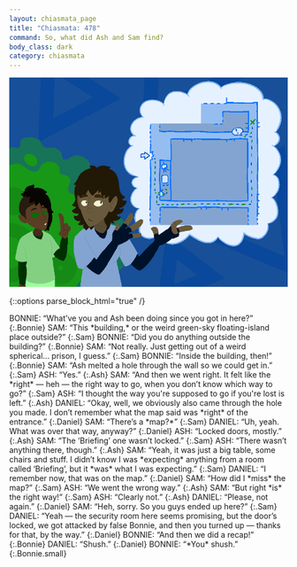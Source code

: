 ```yaml
---
layout: chiasmata_page
title: "Chiasmata: 478"
command: So, what did Ash and Sam find?
body_class: dark
category: chiasmata
---
```


![478](/chiasmata/images/narrative/476.png)

{::options parse_block_html="true" /}
<div class="dialogue">
BONNIE: “What’ve you and Ash been doing since you got in here?”
{:.Bonnie}
SAM: “This *building,* or the weird green-sky floating-island place outside?”
{:.Sam}
BONNIE: “Did you do anything outside the building?”
{:.Bonnie}
SAM: “Not really. Just getting out of a weird spherical... prison, I guess.”
{:.Sam}
BONNIE: “Inside the building, then!”
{:.Bonnie}
SAM: “Ash melted a hole through the wall so we could get in.”
{:.Sam}
ASH: “Yes.”
{:.Ash}
SAM: “And then we went right. It felt like the *right* — heh — the right way to go, when you don’t know which way to go?”
{:.Sam}
ASH: “I thought the way you're supposed to go if you're lost is left.”
{:.Ash}
DANIEL: “Okay, well, we obviously also came through the hole you made. I don’t remember what the map said was *right* of the entrance.”
{:.Daniel}
SAM: “There’s a *map?*”
{:.Sam}
DANIEL: “Uh, yeah. What was over that way, anyway?”
{:.Daniel}
ASH: “Locked doors, mostly.”
{:.Ash}
SAM: “The ‘Briefing’ one wasn’t locked.”
{:.Sam}
ASH: “There wasn’t anything there, though.”
{:.Ash}
SAM: “Yeah, it was just a big table, some chairs and stuff. I didn’t know I was *expecting* anything from a room called ‘Briefing’, but it *was* what I was expecting.”
{:.Sam}
DANIEL: “I remember now, that was on the map.”
{:.Daniel}
SAM: “How did I *miss* the map?”
{:.Sam}
ASH: “We went the wrong way.”
{:.Ash}
SAM: “But right *is* the right way!”
{:.Sam}
ASH: “Clearly not.”
{:.Ash}
DANIEL: “Please, not again.”
{:.Daniel}
SAM: “Heh, sorry. So you guys ended up here?”
{:.Sam}
DANIEL: “Yeah — the security room here seems promising, but the door’s locked, we got attacked by false Bonnie, and then you turned up — thanks for that, by the way.”
{:.Daniel}
BONNIE: “And then we did a recap!”
{:.Bonnie}
DANIEL: “Shush.”
{:.Daniel}
BONNIE: “*You* shush.”
{:.Bonnie.small}
</div>
